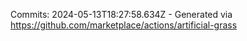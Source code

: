 Commits: 2024-05-13T18:27:58.634Z - Generated via https://github.com/marketplace/actions/artificial-grass
<br>
